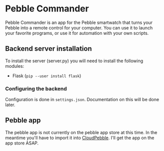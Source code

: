 # Pebble Commander

Pebble Commander is an app for the Pebble smartwatch that turns your Pebble into a remote control for your computer. You can use it to launch your favorite programs, or use it for automation with your own scripts.

## Backend server installation

To install the server (server.py) you will need to install the following modules:

* Flask (`pip --user install flask`)

### Configuring the backend

Configuration is done in `settings.json`. Documentation on this will be done later.

## Pebble app

The pebble app is not currently on the pebble app store at this time. In the meantime you'll have to import it into [CloudPebble](https://cloudpebble.net). I'll get the app on the app store ASAP.
